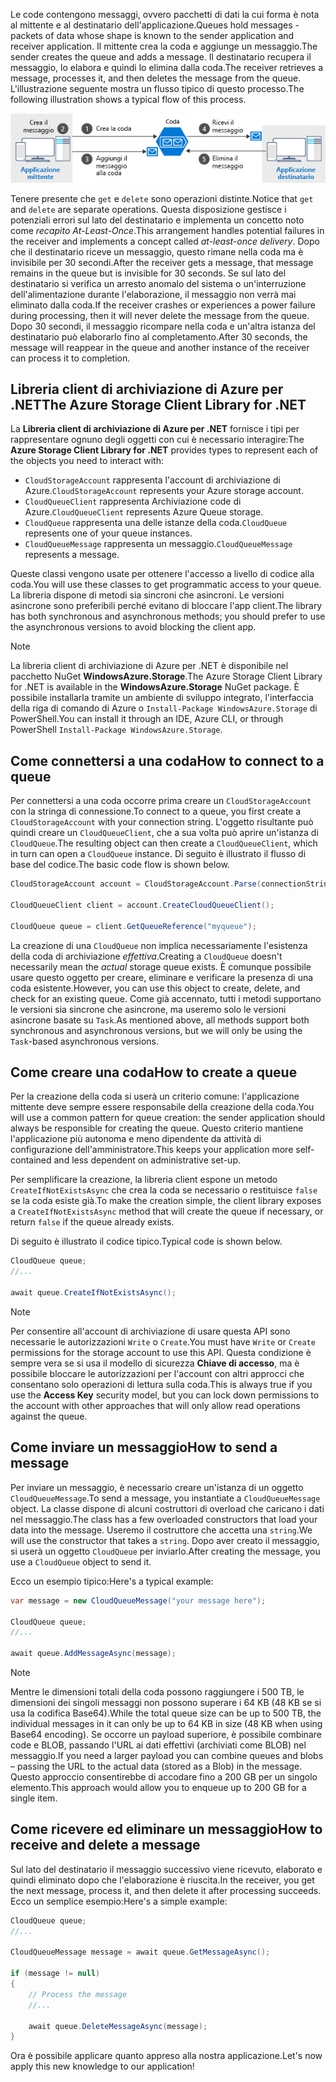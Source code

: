 <span data-ttu-id="11499-101">Le code contengono messaggi, ovvero pacchetti di dati la cui forma è nota al mittente e al destinatario dell'applicazione.</span><span class="sxs-lookup"><span data-stu-id="11499-101">Queues hold messages - packets of data whose shape is known to the sender application and receiver application.</span></span> <span data-ttu-id="11499-102">Il mittente crea la coda e aggiunge un messaggio.</span><span class="sxs-lookup"><span data-stu-id="11499-102">The sender creates the queue and adds a message.</span></span> <span data-ttu-id="11499-103">Il destinatario recupera il messaggio, lo elabora e quindi lo elimina dalla coda.</span><span class="sxs-lookup"><span data-stu-id="11499-103">The receiver retrieves a message, processes it, and then deletes the message from the queue.</span></span> <span data-ttu-id="11499-104">L'illustrazione seguente mostra un flusso tipico di questo processo.</span><span class="sxs-lookup"><span data-stu-id="11499-104">The following illustration shows a typical flow of this process.</span></span>

![Illustrazione che mostra un tipico flusso di messaggi attraverso Archiviazione code di Azure.](../media/6-message-flow.png)

<span data-ttu-id="11499-106">Tenere presente che `get` e `delete` sono operazioni distinte.</span><span class="sxs-lookup"><span data-stu-id="11499-106">Notice that `get` and `delete` are separate operations.</span></span> <span data-ttu-id="11499-107">Questa disposizione gestisce i potenziali errori sul lato del destinatario e implementa un concetto noto come _recapito At-Least-Once_.</span><span class="sxs-lookup"><span data-stu-id="11499-107">This arrangement handles potential failures in the receiver and implements a concept called _at-least-once delivery_.</span></span> <span data-ttu-id="11499-108">Dopo che il destinatario riceve un messaggio, questo rimane nella coda ma è invisibile per 30 secondi.</span><span class="sxs-lookup"><span data-stu-id="11499-108">After the receiver gets a message, that message remains in the queue but is invisible for 30 seconds.</span></span> <span data-ttu-id="11499-109">Se sul lato del destinatario si verifica un arresto anomalo del sistema o un'interruzione dell'alimentazione durante l'elaborazione, il messaggio non verrà mai eliminato dalla coda.</span><span class="sxs-lookup"><span data-stu-id="11499-109">If the receiver crashes or experiences a power failure during processing, then it will never delete the message from the queue.</span></span> <span data-ttu-id="11499-110">Dopo 30 secondi, il messaggio ricompare nella coda e un'altra istanza del destinatario può elaborarlo fino al completamento.</span><span class="sxs-lookup"><span data-stu-id="11499-110">After 30 seconds, the message will reappear in the queue and another instance of the receiver can process it to completion.</span></span>

## <a name="the-azure-storage-client-library-for-net"></a><span data-ttu-id="11499-111">Libreria client di archiviazione di Azure per .NET</span><span class="sxs-lookup"><span data-stu-id="11499-111">The Azure Storage Client Library for .NET</span></span>

<span data-ttu-id="11499-112">La **Libreria client di archiviazione di Azure per .NET** fornisce i tipi per rappresentare ognuno degli oggetti con cui è necessario interagire:</span><span class="sxs-lookup"><span data-stu-id="11499-112">The **Azure Storage Client Library for .NET** provides types to represent each of the objects you need to interact with:</span></span>

- <span data-ttu-id="11499-113">`CloudStorageAccount` rappresenta l'account di archiviazione di Azure.</span><span class="sxs-lookup"><span data-stu-id="11499-113">`CloudStorageAccount` represents your Azure storage account.</span></span>
- <span data-ttu-id="11499-114">`CloudQueueClient` rappresenta Archiviazione code di Azure.</span><span class="sxs-lookup"><span data-stu-id="11499-114">`CloudQueueClient` represents Azure Queue storage.</span></span>
- <span data-ttu-id="11499-115">`CloudQueue` rappresenta una delle istanze della coda.</span><span class="sxs-lookup"><span data-stu-id="11499-115">`CloudQueue` represents one of your queue instances.</span></span>
- <span data-ttu-id="11499-116">`CloudQueueMessage` rappresenta un messaggio.</span><span class="sxs-lookup"><span data-stu-id="11499-116">`CloudQueueMessage` represents a message.</span></span>

<span data-ttu-id="11499-117">Queste classi vengono usate per ottenere l'accesso a livello di codice alla coda.</span><span class="sxs-lookup"><span data-stu-id="11499-117">You will use these classes to get programmatic access to your queue.</span></span> <span data-ttu-id="11499-118">La libreria dispone di metodi sia sincroni che asincroni. Le versioni asincrone sono preferibili perché evitano di bloccare l'app client.</span><span class="sxs-lookup"><span data-stu-id="11499-118">The library has both synchronous and asynchronous methods; you should prefer to use the asynchronous versions to avoid blocking the client app.</span></span>

> [!NOTE]
> <span data-ttu-id="11499-119">La libreria client di archiviazione di Azure per .NET è disponibile nel pacchetto NuGet **WindowsAzure.Storage**.</span><span class="sxs-lookup"><span data-stu-id="11499-119">The Azure Storage Client Library for .NET is available in the **WindowsAzure.Storage** NuGet package.</span></span> <span data-ttu-id="11499-120">È possibile installarla tramite un ambiente di sviluppo integrato, l'interfaccia della riga di comando di Azure o `Install-Package WindowsAzure.Storage` di PowerShell.</span><span class="sxs-lookup"><span data-stu-id="11499-120">You can install it through an IDE, Azure CLI, or through PowerShell `Install-Package WindowsAzure.Storage`.</span></span>

## <a name="how-to-connect-to-a-queue"></a><span data-ttu-id="11499-121">Come connettersi a una coda</span><span class="sxs-lookup"><span data-stu-id="11499-121">How to connect to a queue</span></span>

<span data-ttu-id="11499-122">Per connettersi a una coda occorre prima creare un `CloudStorageAccount` con la stringa di connessione.</span><span class="sxs-lookup"><span data-stu-id="11499-122">To connect to a queue, you first create a `CloudStorageAccount` with your connection string.</span></span> <span data-ttu-id="11499-123">L'oggetto risultante può quindi creare un `CloudQueueClient`, che a sua volta può aprire un'istanza di `CloudQueue`.</span><span class="sxs-lookup"><span data-stu-id="11499-123">The resulting object can then create a `CloudQueueClient`, which in turn can open a `CloudQueue` instance.</span></span> <span data-ttu-id="11499-124">Di seguito è illustrato il flusso di base del codice.</span><span class="sxs-lookup"><span data-stu-id="11499-124">The basic code flow is shown below.</span></span>

```csharp
CloudStorageAccount account = CloudStorageAccount.Parse(connectionString);

CloudQueueClient client = account.CreateCloudQueueClient();

CloudQueue queue = client.GetQueueReference("myqueue");
```

<span data-ttu-id="11499-125">La creazione di una `CloudQueue` non implica necessariamente l'esistenza della coda di archiviazione _effettiva_.</span><span class="sxs-lookup"><span data-stu-id="11499-125">Creating a `CloudQueue` doesn't necessarily mean the _actual_ storage queue exists.</span></span> <span data-ttu-id="11499-126">È comunque possibile usare questo oggetto per creare, eliminare e verificare la presenza di una coda esistente.</span><span class="sxs-lookup"><span data-stu-id="11499-126">However, you can use this object to create, delete, and check for an existing queue.</span></span> <span data-ttu-id="11499-127">Come già accennato, tutti i metodi supportano le versioni sia sincrone che asincrone, ma useremo solo le versioni asincrone basate su `Task`.</span><span class="sxs-lookup"><span data-stu-id="11499-127">As mentioned above, all methods support both synchronous and asynchronous versions, but we will only be using the `Task`-based asynchronous versions.</span></span>

## <a name="how-to-create-a-queue"></a><span data-ttu-id="11499-128">Come creare una coda</span><span class="sxs-lookup"><span data-stu-id="11499-128">How to create a queue</span></span>

<span data-ttu-id="11499-129">Per la creazione della coda si userà un criterio comune: l'applicazione mittente deve sempre essere responsabile della creazione della coda.</span><span class="sxs-lookup"><span data-stu-id="11499-129">You will use a common pattern for queue creation: the sender application should always be responsible for creating the queue.</span></span> <span data-ttu-id="11499-130">Questo criterio mantiene l'applicazione più autonoma e meno dipendente da attività di configurazione dell'amministratore.</span><span class="sxs-lookup"><span data-stu-id="11499-130">This keeps your application more self-contained and less dependent on administrative set-up.</span></span> 

<span data-ttu-id="11499-131">Per semplificare la creazione, la libreria client espone un metodo `CreateIfNotExistsAsync` che crea la coda se necessario o restituisce `false` se la coda esiste già.</span><span class="sxs-lookup"><span data-stu-id="11499-131">To make the creation simple, the client library exposes a `CreateIfNotExistsAsync` method that will create the queue if necessary, or return `false` if the queue already exists.</span></span> 

<span data-ttu-id="11499-132">Di seguito è illustrato il codice tipico.</span><span class="sxs-lookup"><span data-stu-id="11499-132">Typical code is shown below.</span></span>

```csharp
CloudQueue queue;
//...

await queue.CreateIfNotExistsAsync();
```

> [!NOTE]
> <span data-ttu-id="11499-133">Per consentire all'account di archiviazione di usare questa API sono necessarie le autorizzazioni `Write` o `Create`.</span><span class="sxs-lookup"><span data-stu-id="11499-133">You must have `Write` or `Create` permissions for the storage account to use this API.</span></span> <span data-ttu-id="11499-134">Questa condizione è sempre vera se si usa il modello di sicurezza **Chiave di accesso**, ma è possibile bloccare le autorizzazioni per l'account con altri approcci che consentano solo operazioni di lettura sulla coda.</span><span class="sxs-lookup"><span data-stu-id="11499-134">This is always true if you use the **Access Key** security model, but you can lock down permissions to the account with other approaches that will only allow read operations against the queue.</span></span>

## <a name="how-to-send-a-message"></a><span data-ttu-id="11499-135">Come inviare un messaggio</span><span class="sxs-lookup"><span data-stu-id="11499-135">How to send a message</span></span>

<span data-ttu-id="11499-136">Per inviare un messaggio, è necessario creare un'istanza di un oggetto `CloudQueueMessage`.</span><span class="sxs-lookup"><span data-stu-id="11499-136">To send a message, you instantiate a `CloudQueueMessage` object.</span></span> <span data-ttu-id="11499-137">La classe dispone di alcuni costruttori di overload che caricano i dati nel messaggio.</span><span class="sxs-lookup"><span data-stu-id="11499-137">The class has a few overloaded constructors that load your data into the message.</span></span> <span data-ttu-id="11499-138">Useremo il costruttore che accetta una `string`.</span><span class="sxs-lookup"><span data-stu-id="11499-138">We will use the constructor that takes a `string`.</span></span> <span data-ttu-id="11499-139">Dopo aver creato il messaggio, si userà un oggetto `CloudQueue` per inviarlo.</span><span class="sxs-lookup"><span data-stu-id="11499-139">After creating the message, you use a `CloudQueue` object to send it.</span></span>

<span data-ttu-id="11499-140">Ecco un esempio tipico:</span><span class="sxs-lookup"><span data-stu-id="11499-140">Here's a typical example:</span></span>

```csharp
var message = new CloudQueueMessage("your message here");

CloudQueue queue;
//...

await queue.AddMessageAsync(message);
```

> [!NOTE]
> <span data-ttu-id="11499-141">Mentre le dimensioni totali della coda possono raggiungere i 500 TB, le dimensioni dei singoli messaggi non possono superare i 64 KB (48 KB se si usa la codifica Base64).</span><span class="sxs-lookup"><span data-stu-id="11499-141">While the total queue size can be up to 500 TB, the individual messages in it can only be up to 64 KB in size (48 KB when using Base64 encoding).</span></span> <span data-ttu-id="11499-142">Se occorre un payload superiore, è possibile combinare code e BLOB, passando l'URL ai dati effettivi (archiviati come BLOB) nel messaggio.</span><span class="sxs-lookup"><span data-stu-id="11499-142">If you need a larger payload you can combine queues and blobs – passing the URL to the actual data (stored as a Blob) in the message.</span></span> <span data-ttu-id="11499-143">Questo approccio consentirebbe di accodare fino a 200 GB per un singolo elemento.</span><span class="sxs-lookup"><span data-stu-id="11499-143">This approach would allow you to enqueue up to 200 GB for a single item.</span></span>

## <a name="how-to-receive-and-delete-a-message"></a><span data-ttu-id="11499-144">Come ricevere ed eliminare un messaggio</span><span class="sxs-lookup"><span data-stu-id="11499-144">How to receive and delete a message</span></span>

<span data-ttu-id="11499-145">Sul lato del destinatario il messaggio successivo viene ricevuto, elaborato e quindi eliminato dopo che l'elaborazione è riuscita.</span><span class="sxs-lookup"><span data-stu-id="11499-145">In the receiver, you get the next message, process it, and then delete it after processing succeeds.</span></span> <span data-ttu-id="11499-146">Ecco un semplice esempio:</span><span class="sxs-lookup"><span data-stu-id="11499-146">Here's a simple example:</span></span>

```C#
CloudQueue queue;
//...

CloudQueueMessage message = await queue.GetMessageAsync();

if (message != null)
{
    // Process the message
    //...

    await queue.DeleteMessageAsync(message);
}
```

<span data-ttu-id="11499-147">Ora è possibile applicare quanto appreso alla nostra applicazione.</span><span class="sxs-lookup"><span data-stu-id="11499-147">Let's now apply this new knowledge to our application!</span></span>